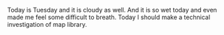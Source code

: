 Today is Tuesday and it is cloudy as well. And it is so wet today and even made me feel some difficult to breath. Today I should make a technical investigation of map library.
